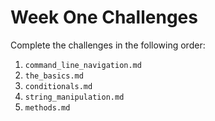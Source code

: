 # Week One Challenges

Complete the challenges in the following order:

1. `command_line_navigation.md`
2. `the_basics.md`
3. `conditionals.md`
4. `string_manipulation.md`
5. `methods.md`
